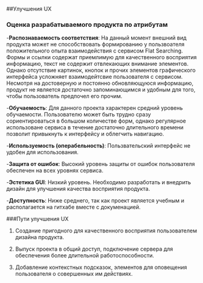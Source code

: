 ##Улучшения UX


### Оценка разрабатываемого продукта по атрибутам


-**Распознаваемость соответствия**: На данный момент внешний вид продукта может не способствовать формированию у пользвоателя положительного опыта взаимодействия с сервисом Flat Searching. Формы и ссылки содержат приемлимую для качественного восприятия информацию, текст не содержит отвлекающих внимание элементов. Однако отсутствие картинок, кнопок и прочих элементов графического интерфейса усложняет взаимодейтсвие пользователя с сервисом. Несмотря на достоверную и постоянно обновляющуюся информацию, продукт не является достаточно запоминающимся и удобным для того, чтобы пользователь предпочел его прочим.  


-**Обучаемость**: Для данного проекта характерен средний уровень обучаемости. Пользователю может быть трудно сразу сориентироваться в большом количестве форм, однако регулярное использоване сервиса в течение достаточно длительного времени позволит привыкнуть к интерфейсу и облегчить навигацию.

 
-**Используемость (операбельность)**: Пользвательский интерфейс не удобен для использования.


-**Защита от ошибок**: Высокий уровень защиты от ошибок пользователя обеспечен на всех уровнях сервиса.


-**Эстетика GUI**: Низкий уровень. Необходимо разработать и внедрить дизайн для улучшения качества восприятия продукта.


-**Доступность**: Ниже среднего, так как проект является учебным и располагается на гитхабе вместе с докуменацией.



###Пути улучшения UX
1. Создание пригодного для качественного восприятия пользователем дизайна продукта. 


2. Выпуск проекта в общий доступ, подключение сервера для обеспечения более длительной работоспособности.


3. Добавление контекстных подсказок, элементов для оповещения пользователя о совершенных им действиях.


